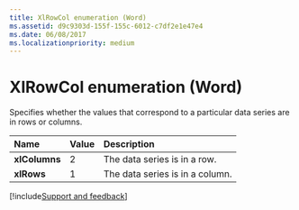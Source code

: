 ```yaml
---
title: XlRowCol enumeration (Word)
ms.assetid: d9c9303d-155f-155c-6012-c7df2e1e47e4
ms.date: 06/08/2017
ms.localizationpriority: medium
---
```



# XlRowCol enumeration (Word)

Specifies whether the values that correspond to a particular data series are in rows or columns.



|Name|Value|Description|
|:-----|:-----|:-----|
| **xlColumns**|2|The data series is in a row.|
| **xlRows**|1|The data series is in a column.|

[!include[Support and feedback](~/includes/feedback-boilerplate.md)]